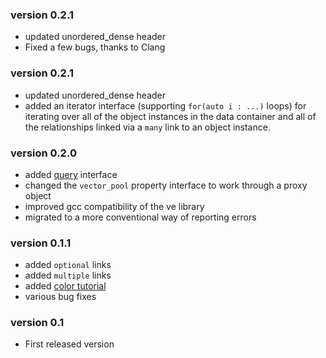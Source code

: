 ### version 0.2.1

- updated unordered_dense header
- Fixed a few bugs, thanks to Clang

### version 0.2.1

- updated unordered_dense header
- added an iterator interface (supporting `for(auto i : ...)` loops) for iterating over all of the object instances in the data container and all of the relationships linked via a `many` link to an object instance.

### version 0.2.0

- added [query](queries.md) interface
- changed the `vector_pool` property interface to work through a proxy object
- improved gcc compatibility of the ve library
- migrated to a more conventional way of reporting errors

### version 0.1.1

- added `optional` links
- added `multiple` links
- added [color tutorial](tutorial_color.md)
- various bug fixes

### version 0.1

- First released version